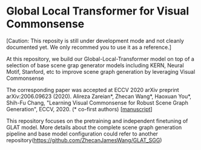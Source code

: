 # Global Local Transformer for Visual Commonsense

[Caution: This reposity is still under development mode and not cleanly documented yet. We only recommed you to use it as a reference.]

At this repository, we build our Global-Local-Transformer model on top of a selection of base scene grap generator models including KERN, Neural Motif, Stanford, etc to improve scene graph generation by leveraging Visual Commonsense

The corresponding paper was accepted at ECCV 2020
 arXiv preprint arXiv:2006.09623 (2020).
Alireza Zareian*, Zhecan Wang*, Haoxuan You*, Shih-Fu Chang, "Learning Visual Commonsense for Robust Scene Graph Generation", ECCV, 2020. (* co-first authors) [[manuscript](https://arxiv.org/abs/2006.09623)] 

This repository focuses on the pretraining and independent finetuning of GLAT model.
More details about the complete scene graph generation pipeline and base model configuration could refer to another repository(https://github.com/ZhecanJamesWang/GLAT_SGG)
